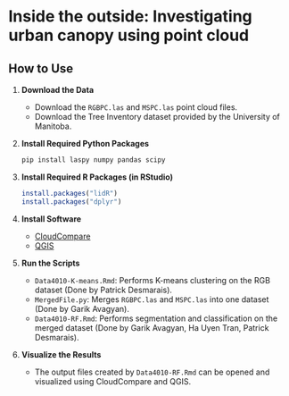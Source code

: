 # Inside the outside: Investigating urban canopy using point cloud

## How to Use

1. **Download the Data**
   - Download the `RGBPC.las` and `MSPC.las` point cloud files.
   - Download the Tree Inventory dataset provided by the University of Manitoba.

2. **Install Required Python Packages**
   ```bash
   pip install laspy numpy pandas scipy
   ```

3. **Install Required R Packages (in RStudio)**
   ```r
   install.packages("lidR")
   install.packages("dplyr")
   ```

4. **Install Software**
   - [CloudCompare](https://www.danielgm.net/cc/)
   - [QGIS](https://qgis.org/)

5. **Run the Scripts**
   - `Data4010-K-means.Rmd`: Performs K-means clustering on the RGB dataset (Done by Patrick Desmarais).
   - `MergedFile.py`: Merges `RGBPC.las` and `MSPC.las` into one dataset (Done by Garik Avagyan).
   - `Data4010-RF.Rmd`: Performs segmentation and classification on the merged dataset (Done by Garik Avagyan, Ha Uyen Tran, Patrick Desmarais).

6. **Visualize the Results**
   - The output files created by `Data4010-RF.Rmd` can be opened and visualized using CloudCompare and QGIS.
